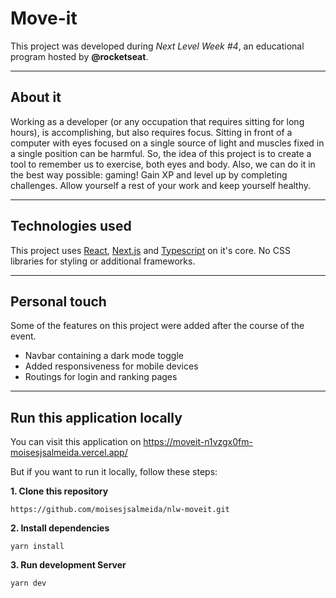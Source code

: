 # Move-it

This project was developed during *Next Level Week #4*, an educational program hosted by **@rocketseat**.

---

## About it

Working as a developer (or any occupation that requires sitting for long hours), is accomplishing, but also requires focus. Sitting in front of a computer with eyes focused on a single source of light and muscles fixed in a single position can be harmful.
So, the idea of this project is to create a tool to remember us to exercise, both eyes and body. Also, we can do it in the best way possible: gaming! 
Gain XP and level up by completing challenges. Allow yourself a rest of your work and keep yourself healthy.

---

## Technologies used

This project uses [React](https://reactjs.org/), [Next.js](https://nextjs.org/) and [Typescript](https://www.typescriptlang.org/) on it's core. No CSS libraries for styling or additional frameworks.

---

## Personal touch

Some of the features on this project were added after the course of the event.

- Navbar containing a dark mode toggle
- Added responsiveness for mobile devices
- Routings for login and ranking pages

---

## Run this application locally

You can visit this application on https://moveit-n1vzgx0fm-moisesjsalmeida.vercel.app/

But if you want to run it locally, follow these steps:

**1. Clone this repository**

```https://github.com/moisesjsalmeida/nlw-moveit.git```

**2. Install dependencies**

```yarn install```

**3. Run development Server**

```yarn dev```
